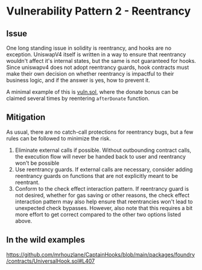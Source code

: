 # Vulnerability Pattern 2 - Reentrancy

## Issue

One long standing issue in solidity is reentrancy, and hooks are no exception. UniswapV4 itself is written in a way to ensure that reentrancy wouldn't affect it's internal states, but the same is not guaranteed for hooks. Since uniswapv4 does not adopt reentrancy guards, hook contracts must make their own decision on whether reentrancy is impactful to their business logic, and if the answer is yes, how to prevent it.

A minimal example of this is [vuln.sol](), where the donate bonus can be claimed several times by reentering `afterDonate` function.

## Mitigation

As usual, there are no catch-call protections for reentrancy bugs, but a few rules can be followed to minimize the risk.

1. Eliminate external calls if possible. Without outbounding contract calls, the execution flow will never be handed back to user and reentrancy won't be possible
2. Use reentrancy guards. If external calls are necessary, consider adding reentrancy guards on functions that are not explicitly meant to be reentrant.
3. Conform to the check effect interaction pattern. If reentrancy guard is not desired, whether for gas saving or other reasons, the check effect interaction pattern may also help ensure that reentrancies won't lead to unexpected check bypasses. However, also note that this requires a bit more effort to get correct compared to the other two options listed above.

## In the wild examples
https://github.com/mrhouzlane/CaptainHooks/blob/main/packages/foundry/contracts/UniversalHook.sol#L407
